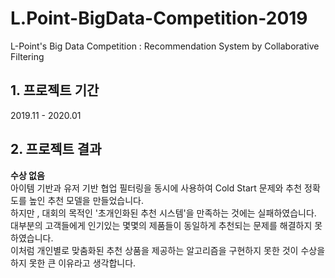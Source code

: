 # L.Point-BigData-Competition-2019
L-Point's Big Data Competition : Recommendation System by  Collaborative Filtering 
  
## 1. 프로젝트 기간 
2019.11 - 2020.01
  
## 2. 프로젝트 결과  
**수상 없음**   
아이템 기반과 유저 기반 협업 필터링을 동시에 사용하여 Cold Start 문제와 추천 정확도를 높인 추천 모델을 만들었습니다.  
하지만 , 대회의 목적인 '초개인화된 추천 시스템'을 만족하는 것에는 실패하였습니다.
대부분의 고객들에게 인기있는 몇몇의 제품들이 동일하게 추천되는 문제를 해결하지 못하였습니다.  
이처럼 개인별로 맞춤화된 추천 상품을 제공하는 알고리즘을 구현하지 못한 것이 수상을 하지 못한 큰 이유라고 생각합니다.  
